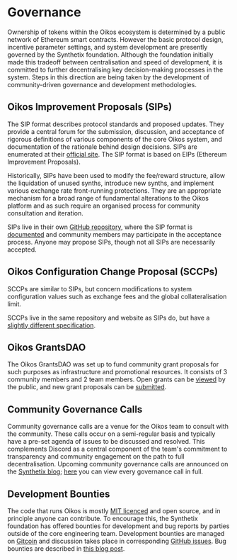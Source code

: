 # Governance

Ownership of tokens within the Oikos ecosystem is determined by a public network of Ethereum smart contracts. However the basic protocol design, incentive parameter settings, and system development are presently governed by the Synthetix foundation. Although the foundation initially made this tradeoff between centralisation and speed of development, it is committed to further decentralising key decision-making processes in the system. Steps in this direction are being taken by the development of community-driven governance and development methodologies.

## Oikos Improvement Proposals (SIPs)

The SIP format describes protocol standards and proposed updates. They provide a central forum for the submission, discussion, and acceptance of rigorous definitions of various components of the core Oikos system, and documentation of the rationale behind design decisions. SIPs are enumerated at their [official site](https://sips.oikos.cash/). The SIP format is based on EIPs (Ethereum Improvement Proposals).

Historically, SIPs have been used to modify the fee/reward structure, allow the liquidation of unused synths, introduce new synths, and implement various exchange rate front-running protections. They are an appropriate mechanism for a broad range of fundamental alterations to the Oikos platform and as such require an organised process for community consultation and iteration.

SIPs live in their own [GitHub repository](https://github.com/oikos-cash/SIPs), where the SIP format is [documented](https://github.com/oikos-cash/SIPs/blob/master/SIPS/sip-1.md) and community members may participate in the acceptance process. Anyone may propose SIPs, though not all SIPs are necessarily accepted.

## Oikos Configuration Change Proposal (SCCPs)

SCCPs are similar to SIPs, but concern modifications to system configuration values such as exchange fees and the global collateralisation limit.

SCCPs live in the same repository and website as SIPs do, but have a [slightly different specification](https://github.com/oikos-cash/SIPs/blob/master/SCCP/sccp-1.md).

## Oikos GrantsDAO

The Oikos GrantsDAO was set up to fund community grant proposals for such purposes as infrastructure and promotional resources. It consists of 3 community members and 2 team members. Open grants can be [viewed](https://snxgrants.io/) by the public, and new grant proposals can be [submitted](https://github.com/oikos-cash/snx-grants-dao/blob/master/proposals/proposal-template.md).

## Community Governance Calls

Community governance calls are a venue for the Oikos team to consult with the community. These calls occur on a semi-regular basis and typically have a pre-set agenda of issues to be discussed and resolved. This complements Discord as a central component of the team's commitment to transparency and community engagement on the path to full decentralisation. Upcoming community governance calls are announced on the [Synthetix blog](https://blog.oikos.cash/); [here](https://www.youtube.com/channel/UCxsxeKabeNtozsolSM_1nuw) you can view every governance call in full.

## Development Bounties

The code that runs Oikos is mostly [MIT licenced](https://github.com/oikos-cash/oikos-bsc/blob/master/LICENSE) and open source, and in principle anyone can contribute. To encourage this, the Synthetix foundation has offered bounties for development and bug reports by parties outside of the core engineering team. Development bounties are managed on [Gitcoin](https://gitcoin.co/profile/Synthetixio) and discussion takes place in corresponding [GitHub issues](https://github.com/Synthetixio/oikos/issues). Bug bounties are described in [this blog post](https://blog.oikos.cash/oikos-bug-bounties/).
